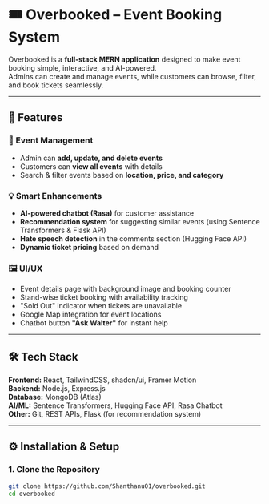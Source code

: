 # 🎟️ Overbooked – Event Booking System

Overbooked is a **full-stack MERN application** designed to make event booking simple, interactive, and AI-powered.  
Admins can create and manage events, while customers can browse, filter, and book tickets seamlessly.  

---

## 🚀 Features

### 🎫 Event Management
- Admin can **add, update, and delete events**
- Customers can **view all events** with details
- Search & filter events based on **location, price, and category**

### 💡 Smart Enhancements
- **AI-powered chatbot (Rasa)** for customer assistance  
- **Recommendation system** for suggesting similar events (using Sentence Transformers & Flask API)  
- **Hate speech detection** in the comments section (Hugging Face API)  
- **Dynamic ticket pricing** based on demand

### 🖼️ UI/UX
- Event details page with background image and booking counter
- Stand-wise ticket booking with availability tracking
- "Sold Out" indicator when tickets are unavailable
- Google Map integration for event locations
- Chatbot button **"Ask Walter"** for instant help

---

## 🛠️ Tech Stack

**Frontend:** React, TailwindCSS, shadcn/ui, Framer Motion  
**Backend:** Node.js, Express.js  
**Database:** MongoDB (Atlas)  
**AI/ML:** Sentence Transformers, Hugging Face API, Rasa Chatbot  
**Other:** Git, REST APIs, Flask (for recommendation system)

---

## ⚙️ Installation & Setup

### 1. Clone the Repository
```bash
git clone https://github.com/Shanthanu01/overbooked.git
cd overbooked
